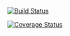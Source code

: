 [![Build Status](https://travis-ci.org/craigmcginley/kinstagram.svg?branch=master)](https://travis-ci.org/craigmcginley/kinstagram)

[![Coverage Status](https://coveralls.io/repos/craigmcginley/kinstagram/badge.png)](https://coveralls.io/r/craigmcginley/kinstagram)
